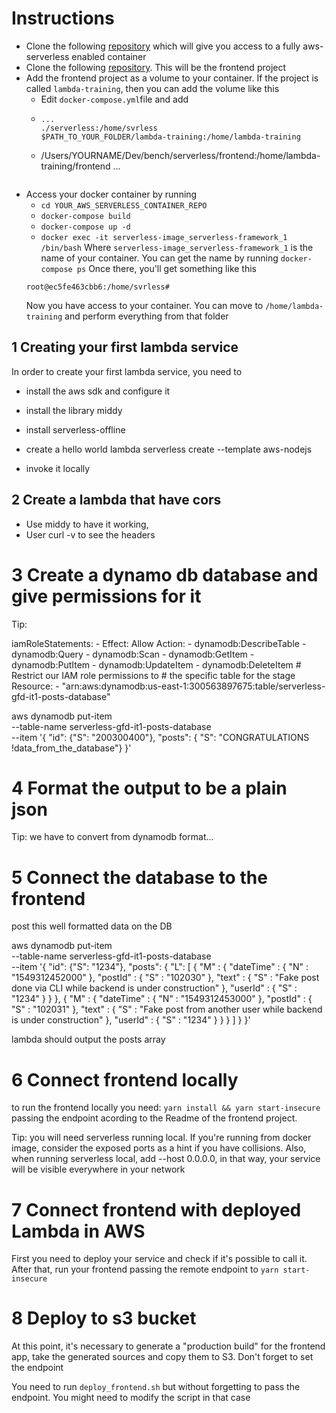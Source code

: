 Instructions
============
- Clone the following [repository](https://github.com/codurance/serverless-base) which will give you access to a fully aws-serverless enabled container
- Clone the following [repository](https://github.com/codurance/serverless-gfd-trainee-repo). This will be the frontend project
- Add the frontend project as a volume to your container. If the project is called `lambda-training`, then you can add the volume like this
  - Edit `docker-compose.yml`file and add
  - ```
    ...
    ./serverless:/home/svrless
    $PATH_TO_YOUR_FOLDER/lambda-training:/home/lambda-training
  - /Users/YOURNAME/Dev/bench/serverless/frontend:/home/lambda-training/frontend
    ...
    ``` 
- Access your docker container by running
  - `cd YOUR_AWS_SERVERLESS_CONTAINER_REPO`
  - `docker-compose build`
  - `docker-compose up -d `
  - `docker exec -it serverless-image_serverless-framework_1 /bin/bash` Where `serverless-image_serverless-framework_1` is the name of your container. You can get the name by running `docker-compose ps`
  Once there, you'll get something like this
  ```
  root@ec5fe463cbb6:/home/svrless#
  ```
  Now you have access to your container. You can move to `/home/lambda-training` and perform everything from that folder
## 1 Creating your first lambda service
In order to create your first lambda service, you need to 
    
- install the aws sdk and configure it
- install the library middy
- install serverless-offline

- create a hello world lambda serverless create --template aws-nodejs
- invoke it locally 

## 2 Create a lambda that have cors

- Use middy to have it working,  
- User curl -v to see the headers 

# 3 Create a dynamo db database and give permissions for it

Tip:

  iamRoleStatements:
    - Effect: Allow
      Action:
        - dynamodb:DescribeTable
        - dynamodb:Query
        - dynamodb:Scan
        - dynamodb:GetItem
        - dynamodb:PutItem
        - dynamodb:UpdateItem
        - dynamodb:DeleteItem
      # Restrict our IAM role permissions to
      # the specific table for the stage
      Resource:
        - "arn:aws:dynamodb:us-east-1:300563897675:table/serverless-gfd-it1-posts-database"


aws dynamodb put-item \
    --table-name serverless-gfd-it1-posts-database \
    --item '{
      "id": {"S": "200300400"}, "posts": { "S": "CONGRATULATIONS !data_from_the_database"}
    }'

# 4 Format the output to be a plain json

Tip:
we have to convert from dynamodb format...



# 5 Connect the database to the frontend

post this well formatted data on the DB

aws dynamodb put-item \
    --table-name serverless-gfd-it1-posts-database \
    --item '{
      "id": {"S": "1234"}, "posts": { "L": [    { "M" : {        "dateTime" : { "N" : "1549312452000" },        "postId" : { "S" : "102030" },        "text" : { "S" : "Fake post done via CLI while backend is under construction" },        "userId" : { "S" : "1234" }      }    },    { "M" : {        "dateTime" : { "N" : "1549312453000" },        "postId" : { "S" : "102031" },        "text" : { "S" : "Fake post from another user while backend is under construction" },        "userId" : { "S" : "1234" }      }    }  ] }
    }'


lambda should output the posts array 


# 6 Connect frontend locally

to run the frontend locally you need: `yarn install && yarn start-insecure` passing the endpoint acording to the Readme of the frontend project.


Tip: you will need serverless running local. If you're running from docker image, consider the exposed ports as a hint if you have collisions. Also, when running serverless local, add --host 0.0.0.0, in that way, your service will be visible everywhere in your network


# 7 Connect frontend with deployed Lambda in AWS

First you need to deploy your service and check if it's possible to call it. After that, run your frontend passing the remote endpoint to `yarn start-insecure`

# 8 Deploy to s3 bucket

At this point, it's necessary to generate a "production build" for the frontend app, take the generated sources and copy them to S3. Don't forget to set the endpoint

You need to run `deploy_frontend.sh` but without forgetting to pass the endpoint. You might need to modify the script in that case
